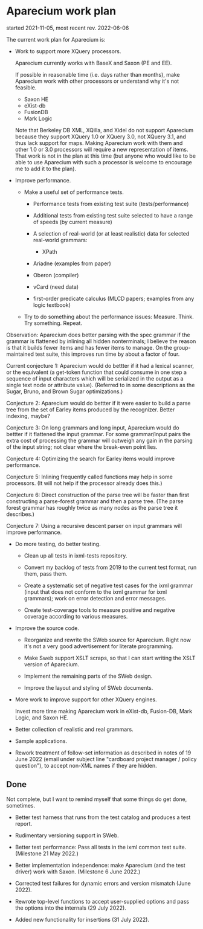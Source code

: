 # Aparecium work plan

started 2021-11-05, most recent rev. 2022-06-06

The current work plan for Aparecium is:

* Work to support more XQuery processors.

  Aparecium currently works with BaseX and Saxon (PE and EE).

  If possible in reasonable time (i.e. days rather than months), make
  Aparecium work with other processors or understand why it's not
  feasible.
  
    * Saxon HE
    * eXist-db
    * FusionDB
    * Mark Logic

  Note that Berkeley DB XML, XQilla, and Xidel do not support
  Aparecium because they support XQuery 1.0 or XQuery 3.0, not XQuery
  3.1, and thus lack support for maps.  Making Aparecium work with
  them and other 1.0 or 3.0 processors will require a new
  representation of items.  That work is not in the plan at this time
  (but anyone who would like to be able to use Aparecium with such a
  processor is welcome to encourage me to add it to the plan).

* Improve performance.

  * Make a useful set of performance tests.

      * Performance tests from existing test suite (tests/performance)
      
      * Additional tests from existing test suite selected to have a
        range of speeds (by current measure)
	
      * A selection of real-world (or at least realistic) data for
        selected real-world grammars:

        * XPath
	* Ariadne (examples from paper)
	* Oberon (compiler)
	* vCard (need data)
	* first-order predicate calculus (MLCD papers; examples
	  from any logic textbook)
	
  * Try to do something about the performance issues:
    Measure. Think. Try something. Repeat.

Observation: Aparecium does better parsing with the spec grammar if
the grammar is flattened by inlining all hidden nonterminals; I
believe the reason is that it builds fewer items and has fewer items
to manage.  On the group-maintained test suite, this improves run time
by about a factor of four.

Current conjecture 1:  Aparecium would do bettter if it  had a lexical
scanner, or the equivalent (a get-token function that could consume in
one step  a sequence of input  characters which will be  serialized in
the output as a single text node or attribute value).  (Referred to in
some descriptions as the Sugar, Bruno, and Brown Sugar optimizations.)

Conjecture 2: Aparecium would do bettter if it were easier to build a
parse tree from the set of Earley items produced by the recognizer.
Better indexing, maybe?

Conjecture 3: On long grammars and long input, Aparecium would do
bettter if it flattened the input grammar.  For some grammar/input
pairs the extra cost of processing the grammar will outweigh any gain
in the parsing of the input string; not clear where the break-even
point lies.

Conjecture 4: Optimizing the search for Earley items would improve
performance.

Conjecture 5: Inlining frequently called functions may help in some
processors.  (It will not help if the processor already does this.)

Conjecture 6: Direct construction of the parse tree will be faster
than first constructing a parse-forest grammar and then a parse tree.
(The parse forest grammar has roughly twice as many nodes as the parse
tree it describes.)

Conjecture 7: Using a recursive descent parser on input grammars will
improve performance.


* Do more testing, do better testing.

  * Clean up all tests in ixml-tests repository.  

  * Convert my backlog of tests from 2019 to the current test format,
    run them, pass them.

  * Create a systematic set of negative test cases for the ixml
    grammar (input that does not conform to the ixml grammar for ixml
    grammars); work on error detection and error messages.

  * Create test-coverage tools to measure positive and negative
    coverage according to various measures.

* Improve the source code.

  * Reorganize and rewrite the SWeb source for Aparecium.  Right now
    it's not a very good advertisement for literate programming.

  * Make Sweb support XSLT scraps, so that I can start writing the
    XSLT version of Aparecium.

  * Implement the remaining parts of the SWeb design.

  * Improve the layout and styling of SWeb documents.

* More work to improve support for other XQuery engines.

  Invest more time making Aparecium work in eXist-db, Fusion-DB, Mark
  Logic, and Saxon HE.

* Better collection of realistic and real grammars.

* Sample applications.

* Rework treatment of follow-set information as described in notes of
  19 June 2022 (email under subject line "cardboard project manager /
  policy question"), to accept non-XML names if they are hidden.

## Done

Not complete, but I want to remind myself that some things do get
done, sometimes.

* Better test harness that runs from the test catalog and produces a test report.

* Rudimentary versioning support in SWeb.

* Better test performance: Pass all tests in the ixml common test
  suite. (Milestone 21 May 2022.)

* Better implementation independence: make Aparecium (and the test
  driver) work with Saxon.  (Milestone 6 June 2022.)

* Corrected test failures for dynamic errors and version mismatch
  (June 2022).

* Rewrote top-level functions to accept user-supplied options and pass
  the options into the internals (29 July 2022).

* Added new functionality for insertions (31 July 2022). 
